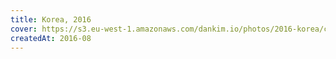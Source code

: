 ```yaml
---
title: Korea, 2016
cover: https://s3.eu-west-1.amazonaws.com/dankim.io/photos/2016-korea/cover.jpg
createdAt: 2016-08
---
```


<img src="https://s3.eu-west-1.amazonaws.com/dankim.io/photos/2016-korea/0001.jpg" alt="" class="lazyload">
<img src="https://s3.eu-west-1.amazonaws.com/dankim.io/photos/2016-korea/0002.jpg" alt="" class="lazyload">
<img src="https://s3.eu-west-1.amazonaws.com/dankim.io/photos/2016-korea/0003.jpg" alt="" class="lazyload">
<img src="https://s3.eu-west-1.amazonaws.com/dankim.io/photos/2016-korea/0004.jpg" alt="" class="lazyload">
<img src="https://s3.eu-west-1.amazonaws.com/dankim.io/photos/2016-korea/0005.jpg" alt="" class="lazyload">
<img src="https://s3.eu-west-1.amazonaws.com/dankim.io/photos/2016-korea/0006.jpg" alt="" class="lazyload">
<img src="https://s3.eu-west-1.amazonaws.com/dankim.io/photos/2016-korea/0007.jpg" alt="" class="lazyload">
<img src="https://s3.eu-west-1.amazonaws.com/dankim.io/photos/2016-korea/0008.jpg" alt="" class="lazyload">
<img src="https://s3.eu-west-1.amazonaws.com/dankim.io/photos/2016-korea/0009.jpg" alt="" class="lazyload">
<img src="https://s3.eu-west-1.amazonaws.com/dankim.io/photos/2016-korea/0010.jpg" alt="" class="lazyload">
<img src="https://s3.eu-west-1.amazonaws.com/dankim.io/photos/2016-korea/0011.jpg" alt="" class="lazyload">
<img src="https://s3.eu-west-1.amazonaws.com/dankim.io/photos/2016-korea/0012.jpg" alt="" class="lazyload">
<img src="https://s3.eu-west-1.amazonaws.com/dankim.io/photos/2016-korea/0013.jpg" alt="" class="lazyload">
<img src="https://s3.eu-west-1.amazonaws.com/dankim.io/photos/2016-korea/0014.jpg" alt="" class="lazyload">
<img src="https://s3.eu-west-1.amazonaws.com/dankim.io/photos/2016-korea/0015.jpg" alt="" class="lazyload">
<img src="https://s3.eu-west-1.amazonaws.com/dankim.io/photos/2016-korea/0016.jpg" alt="" class="lazyload">
<img src="https://s3.eu-west-1.amazonaws.com/dankim.io/photos/2016-korea/0017.jpg" alt="" class="lazyload">
<img src="https://s3.eu-west-1.amazonaws.com/dankim.io/photos/2016-korea/0018.jpg" alt="" class="lazyload">
<img src="https://s3.eu-west-1.amazonaws.com/dankim.io/photos/2016-korea/0019.jpg" alt="" class="lazyload">
<img src="https://s3.eu-west-1.amazonaws.com/dankim.io/photos/2016-korea/0020.jpg" alt="" class="lazyload">
<img src="https://s3.eu-west-1.amazonaws.com/dankim.io/photos/2016-korea/0021.jpg" alt="" class="lazyload">
<img src="https://s3.eu-west-1.amazonaws.com/dankim.io/photos/2016-korea/0022.jpg" alt="" class="lazyload">
<img src="https://s3.eu-west-1.amazonaws.com/dankim.io/photos/2016-korea/0023.jpg" alt="" class="lazyload">
<img src="https://s3.eu-west-1.amazonaws.com/dankim.io/photos/2016-korea/0024.jpg" alt="" class="lazyload">
<img src="https://s3.eu-west-1.amazonaws.com/dankim.io/photos/2016-korea/0025.jpg" alt="" class="lazyload">
<img src="https://s3.eu-west-1.amazonaws.com/dankim.io/photos/2016-korea/0026.jpg" alt="" class="lazyload">
<img src="https://s3.eu-west-1.amazonaws.com/dankim.io/photos/2016-korea/0027.jpg" alt="" class="lazyload">
<img src="https://s3.eu-west-1.amazonaws.com/dankim.io/photos/2016-korea/0028.jpg" alt="" class="lazyload">
<img src="https://s3.eu-west-1.amazonaws.com/dankim.io/photos/2016-korea/0029.jpg" alt="" class="lazyload">
<img src="https://s3.eu-west-1.amazonaws.com/dankim.io/photos/2016-korea/0030.jpg" alt="" class="lazyload">
<img src="https://s3.eu-west-1.amazonaws.com/dankim.io/photos/2016-korea/0031.jpg" alt="" class="lazyload">
<img src="https://s3.eu-west-1.amazonaws.com/dankim.io/photos/2016-korea/0032.jpg" alt="" class="lazyload">
<img src="https://s3.eu-west-1.amazonaws.com/dankim.io/photos/2016-korea/0033.jpg" alt="" class="lazyload">
<img src="https://s3.eu-west-1.amazonaws.com/dankim.io/photos/2016-korea/0034.jpg" alt="" class="lazyload">
<img src="https://s3.eu-west-1.amazonaws.com/dankim.io/photos/2016-korea/0035.jpg" alt="" class="lazyload">
<img src="https://s3.eu-west-1.amazonaws.com/dankim.io/photos/2016-korea/0036.jpg" alt="" class="lazyload">
<img src="https://s3.eu-west-1.amazonaws.com/dankim.io/photos/2016-korea/0037.jpg" alt="" class="lazyload">
<img src="https://s3.eu-west-1.amazonaws.com/dankim.io/photos/2016-korea/0038.jpg" alt="" class="lazyload">
<img src="https://s3.eu-west-1.amazonaws.com/dankim.io/photos/2016-korea/0039.jpg" alt="" class="lazyload">
<img src="https://s3.eu-west-1.amazonaws.com/dankim.io/photos/2016-korea/0040.jpg" alt="" class="lazyload">
<img src="https://s3.eu-west-1.amazonaws.com/dankim.io/photos/2016-korea/0041.jpg" alt="" class="lazyload">
<img src="https://s3.eu-west-1.amazonaws.com/dankim.io/photos/2016-korea/0042.jpg" alt="" class="lazyload">
<img src="https://s3.eu-west-1.amazonaws.com/dankim.io/photos/2016-korea/0043.jpg" alt="" class="lazyload">
<img src="https://s3.eu-west-1.amazonaws.com/dankim.io/photos/2016-korea/0044.jpg" alt="" class="lazyload">
<img src="https://s3.eu-west-1.amazonaws.com/dankim.io/photos/2016-korea/0045.jpg" alt="" class="lazyload">
